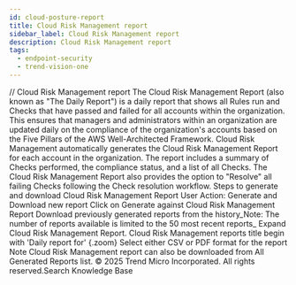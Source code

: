 ```yaml
---
id: cloud-posture-report
title: Cloud Risk Management report
sidebar_label: Cloud Risk Management report
description: Cloud Risk Management report
tags:
  - endpoint-security
  - trend-vision-one
---
```


/*<![CDATA[*/ $('#title').html($('meta[name=map-description]').attr('content')); /*]]>*/ Cloud Risk Management report The Cloud Risk Management Report (also known as "The Daily Report") is a daily report that shows all Rules run and Checks that have passed and failed for all accounts within the organization. This ensures that managers and administrators within an organization are updated daily on the compliance of the organization's accounts based on the Five Pillars of the AWS Well-Architected Framework. Cloud Risk Management automatically generates the Cloud Risk Management Report for each account in the organization. The report includes a summary of Checks performed, the compliance status, and a list of all Checks. The Cloud Risk Management Report also provides the option to "Resolve" all failing Checks following the Check resolution workflow. Steps to generate and download Cloud Risk Management Report User Action: Generate and Download new report Click on Generate against Cloud Risk Management Report Download previously generated reports from the history_Note: The number of reports available is limited to the 50 most recent reports_ Expand Cloud Risk Management Report. Cloud Risk Management reports title begin with 'Daily report for' {.zoom} Select either CSV or PDF format for the report Note Cloud Risk Management report can also be downloaded from All Generated Reports list. © 2025 Trend Micro Incorporated. All rights reserved.Search Knowledge Base